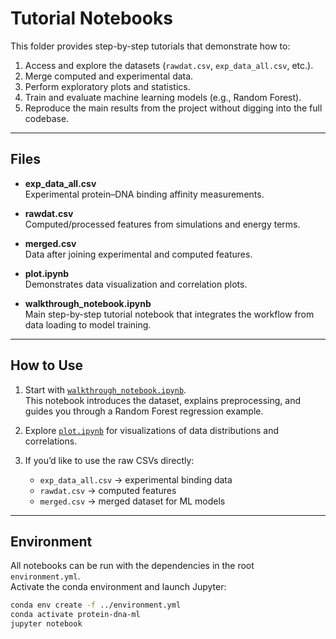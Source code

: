 # Tutorial Notebooks

This folder provides step-by-step tutorials that demonstrate how to:
1. Access and explore the datasets (`rawdat.csv`, `exp_data_all.csv`, etc.).
2. Merge computed and experimental data.
3. Perform exploratory plots and statistics.
4. Train and evaluate machine learning models (e.g., Random Forest).
5. Reproduce the main results from the project without digging into the full codebase.

---

## Files

- **exp_data_all.csv**  
  Experimental protein–DNA binding affinity measurements.

- **rawdat.csv**  
  Computed/processed features from simulations and energy terms.

- **merged.csv**  
  Data after joining experimental and computed features.

- **plot.ipynb**  
  Demonstrates data visualization and correlation plots.

- **walkthrough_notebook.ipynb**  
  Main step-by-step tutorial notebook that integrates the workflow from data loading to model training.

---

## How to Use

1. Start with [`walkthrough_notebook.ipynb`](./walkthrough_notebook.ipynb).  
   This notebook introduces the dataset, explains preprocessing, and guides you through a Random Forest regression example.

2. Explore [`plot.ipynb`](./plot.ipynb) for visualizations of data distributions and correlations.

3. If you’d like to use the raw CSVs directly:
   - `exp_data_all.csv` → experimental binding data
   - `rawdat.csv` → computed features
   - `merged.csv` → merged dataset for ML models

---

## Environment

All notebooks can be run with the dependencies in the root `environment.yml`.  
Activate the conda environment and launch Jupyter:

```bash
conda env create -f ../environment.yml
conda activate protein-dna-ml
jupyter notebook
